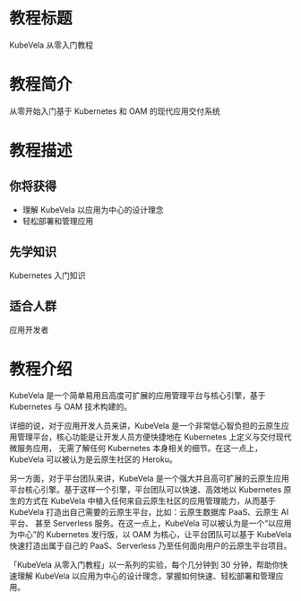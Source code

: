 # 教程标题
KubeVela 从零入门教程

# 教程简介
从零开始入门基于 Kubernetes 和 OAM 的现代应用交付系统

# 教程描述

## 你将获得
- 理解 KubeVela 以应用为中心的设计理念
- 轻松部署和管理应用

## 先学知识
Kubernetes 入门知识

## 适合人群
应用开发者

# 教程介绍
KubeVela 是一个简单易用且高度可扩展的应用管理平台与核心引擎，基于 Kubernetes 与 OAM 技术构建的。

详细的说，对于应用开发人员来讲，KubeVela 是一个非常低心智负担的云原生应用管理平台，核心功能是让开发人员方便快捷地在 Kubernetes 上定义与交付现代微服务应用，
无需了解任何 Kubernetes 本身相关的细节。在这一点上，KubeVela 可以被认为是云原生社区的 Heroku。

另一方面，对于平台团队来讲，KubeVela 是一个强大并且高可扩展的云原生应用平台核心引擎。基于这样一个引擎，平台团队可以快速、高效地以 Kubernetes 
原生的方式在 KubeVela 中植入任何来自云原生社区的应用管理能力，从而基于 KubeVela 打造出自己需要的云原生平台，比如：云原生数据库 PaaS、云原生 AI 平台、
甚至 Serverless 服务。在这一点上，KubeVela 可以被认为是一个“以应用为中心”的 Kubernetes 发行版，以 OAM 为核心，让平台团队可以基于 KubeVela 
快速打造出属于自己的 PaaS、Serverless 乃至任何面向用户的云原生平台项目。

「KubeVela 从零入门教程」以一系列的实验，每个几分钟到 30 分钟，帮助你快速理解 KubeVela 以应用为中心的设计理念，掌握如何快速、轻松部署和管理应用。
